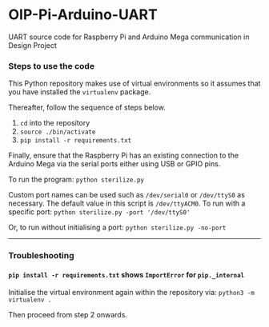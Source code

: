 # OIP-Pi-Arduino-UART
UART source code for Raspberry Pi and Arduino Mega communication in Design Project

### Steps to use the code
This Python repository makes use of virtual environments so it assumes that you have installed the `virtualenv` package.

Thereafter, follow the sequence of steps below.
1. `cd` into the repository
2. `source ./bin/activate`
3. `pip install -r requirements.txt`

Finally, ensure that the Raspberry Pi has an existing connection to the Arduino Mega via the serial ports either using USB or GPIO pins.

To run the program: `python sterilize.py`

Custom port names can be used such as `/dev/serial0` or `/dev/ttyS0` as necessary. The default value in this script is `/dev/ttyACM0`.
To run with a specific port: `python sterilize.py -port '/dev/ttyS0'`

Or, to run without initialising a port: `python sterilize.py -no-port`

----

### Troubleshooting
#### `pip install -r requirements.txt` shows `ImportError` for `pip._internal`
Initialise the virtual environment again within the repository via: `python3 -m virtualenv .`

Then proceed from step 2 onwards.
